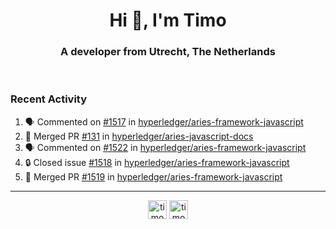 <h1 align="center">Hi 👋, I'm Timo</h1>
<h3 align="center">A developer from Utrecht, The Netherlands</h3>
<br/>
<!-- https://github.com/rahuldkjain/github-profile-readme-generator --!>

<!--  <p align="left"><img src="https://github-readme-stats.vercel.app/api?username=timoglastra&show_icons=true&count_private=true&" alt="timoglastra" /></p> --!>

<!--
Github language stats
<p align="left"><img src="https://github-readme-stats.vercel.app/api/top-langs/?username=timoglastra&layout=compact" alt="timoglastra" /><p>
-->

<!-- Codestats language stats -->
<!-- <p align="left"><img src="https://codestats-readme.vercel.app/api/top-langs/?username=timoglastra&layout=compact&language_count=12" alt="timoglastra" /><p>    --!>
  
<h3>Recent Activity</h3>

<!--START_SECTION:activity-->
1. 🗣 Commented on [#1517](https://github.com/hyperledger/aries-framework-javascript/pull/1517#issuecomment-1647318768) in [hyperledger/aries-framework-javascript](https://github.com/hyperledger/aries-framework-javascript)
2. 🎉 Merged PR [#131](https://github.com/hyperledger/aries-javascript-docs/pull/131) in [hyperledger/aries-javascript-docs](https://github.com/hyperledger/aries-javascript-docs)
3. 🗣 Commented on [#1522](https://github.com/hyperledger/aries-framework-javascript/issues/1522#issuecomment-1647314610) in [hyperledger/aries-framework-javascript](https://github.com/hyperledger/aries-framework-javascript)
4. 🔒 Closed issue [#1518](https://github.com/hyperledger/aries-framework-javascript/issues/1518) in [hyperledger/aries-framework-javascript](https://github.com/hyperledger/aries-framework-javascript)
5. 🎉 Merged PR [#1519](https://github.com/hyperledger/aries-framework-javascript/pull/1519) in [hyperledger/aries-framework-javascript](https://github.com/hyperledger/aries-framework-javascript)
<!--END_SECTION:activity-->

---

<p align="center">
<a href="https://twitter.com/timoglastra" target="blank"><img align="center" src="https://cdn.jsdelivr.net/npm/simple-icons@3.0.1/icons/twitter.svg" alt="timoglastra" height="30" width="30" /></a>
<a href="https://linkedin.com/in/timoglastra" target="blank"><img align="center" src="https://cdn.jsdelivr.net/npm/simple-icons@3.0.1/icons/linkedin.svg" alt="timoglastra" height="30" width="30" /></a>
</p>



